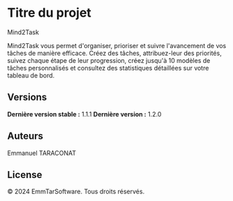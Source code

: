 # Titre du projet
Mind2Task


Mind2Task vous permet d'organiser, prioriser et suivre l'avancement de vos tâches de manière efficace.
Créez des tâches, attribuez-leur des priorités, suivez chaque étape de leur progression, créez jusqu'à 10 modèles de tâches personnalisés et consultez des statistiques détaillées sur votre tableau de bord.


## Versions

**Dernière version stable :** 1.1.1
**Dernière version :** 1.2.0


## Auteurs

Emmanuel TARACONAT


## License
© 2024 EmmTarSoftware. Tous droits réservés.
